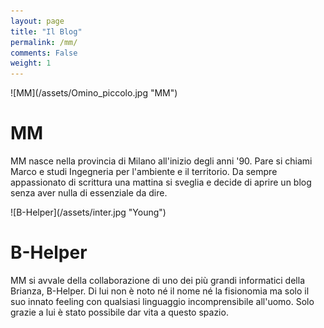 ```yaml
---
layout: page
title: "Il Blog"
permalink: /mm/
comments: False
weight: 1
---
```


<div markdown="1" id="img-MM">
![MM](/assets/Omino_piccolo.jpg "MM")
</div>

# MM

MM nasce nella provincia di Milano all'inizio degli anni '90. Pare si chiami
Marco e studi Ingegneria per l'ambiente e il territorio. Da sempre appassionato
di scrittura una mattina si sveglia e decide di aprire un blog senza aver nulla
di essenziale da dire.

<div markdown="1" id="img-B-Helper">
![B-Helper](/assets/inter.jpg "Young")
</div>

# B-Helper

MM si avvale della collaborazione di uno dei più grandi informatici della Brianza, B-Helper. Di lui 
non è noto né il nome né la fisionomia ma solo il suo innato feeling con qualsiasi linguaggio 
incomprensibile all'uomo. Solo grazie a lui è stato possibile dar vita a questo spazio. 
